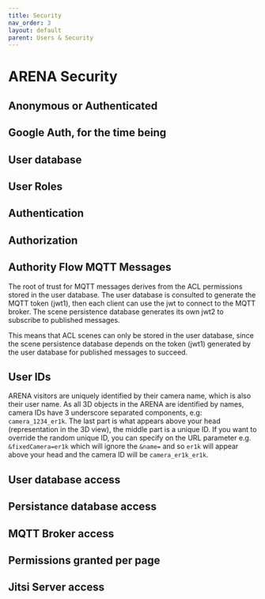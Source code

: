 ```yaml
---
title: Security
nav_order: 3
layout: default
parent: Users & Security
---
```


# ARENA Security

## Anonymous or Authenticated

## Google Auth, for the time being

## User database

## User Roles

## Authentication

## Authorization

## Authority Flow MQTT Messages

The root of trust for MQTT messages derives from the ACL permissions stored in the user database. The user database is consulted to generate the MQTT token (jwt1), then each client can use the jwt to connect to the MQTT broker. The scene persistence database generates its own jwt2 to subscribe to published messages.

This means that ACL scenes can only be stored in the user database, since the scene persistence database depends on the token (jwt1) generated by the user database for published messages to succeed.

## User IDs

ARENA visitors are uniquely identified by their camera name, which is also their user name. As all 3D objects in the ARENA are identified by names, camera IDs have 3 underscore separated components, e.g: `camera_1234_er1k`. The last part is what appears above your head (representation in the 3D view), the middle part is a unique ID. If you want to override the random unique ID, you can specify on the URL parameter e.g. `&fixedCamera=er1k` which will ignore the `&name=` and so `er1k` will appear above your head and the camera ID will be `camera_er1k_er1k`.

## User database access

## Persistance database access

## MQTT Broker access

## Permissions granted per page

## Jitsi Server access
